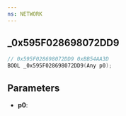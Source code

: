 ```yaml
---
ns: NETWORK
---
```

## _0x595F028698072DD9

```c
// 0x595F028698072DD9 0xBB54AA3D
BOOL _0x595F028698072DD9(Any p0);
```

## Parameters
* **p0**:

